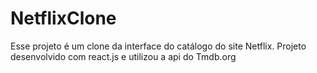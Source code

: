 # NetflixClone
Esse projeto é um clone da interface do catálogo do site Netflix. Projeto desenvolvido com react.js e utilizou a api do Tmdb.org
